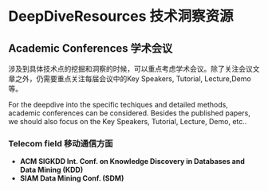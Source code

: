 # DeepDiveResources 技术洞察资源
## Academic Conferences 学术会议
涉及到具体技术点的挖掘和洞察的时候，可以重点考虑学术会议。除了关注会议文章之外，仍需要重点关注每届会议中的Key Speakers, Tutorial, Lecture,Demo等。

For the deepdive into the specific techiques and detailed methods, academic conferences can be considered. Besides the published papers, we should also focus on the Key Speakers, Tutorial, Lecture, Demo, etc..

### Telecom field 移动通信方面
* **ACM SIGKDD Int. Conf. on Knowledge Discovery in Databases and Data Mining (KDD)**
* **SIAM Data Mining Conf. (SDM)**
